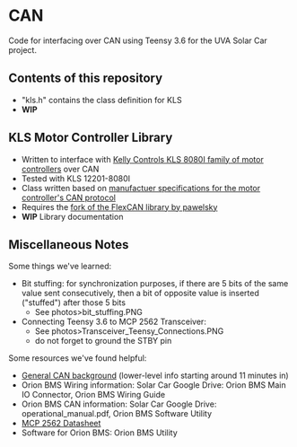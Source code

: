 # CAN
Code for interfacing over CAN using Teensy 3.6 for the UVA Solar Car project.

## Contents of this repository
* "kls.h" contains the class definition for KLS
* **WIP**


## KLS Motor Controller Library
* Written to interface with [Kelly Controls KLS 8080I family of motor controllers](https://kellyev.com/shop/kls-8080i-ips/) over CAN
* Tested with KLS 12201-8080I 
* Class written based on [manufactuer specifications for the motor controller's CAN protocol](https://kellyev.com/wp-content/uploads/kls-8080i-ips/Sinusoidal-Wave-Controller-KLS-D-8080I-8080IPS-Broadcast-CAN-Protocol.pdf)
* Requires the [fork of the FlexCAN library by pawelsky](https://github.com/pawelsky/FlexCAN_Library)
* **WIP** Library documentation


## Miscellaneous Notes
Some things we've learned:
* Bit stuffing: for synchronization purposes, if there are 5 bits of the same value sent consecutively, then a bit of opposite value is inserted ("stuffed") after those 5 bits
  * See photos>bit_stuffing.PNG
* Connecting Teensy 3.6 to MCP 2562 Transceiver:
  * See photos>Transceiver_Teensy_Connections.PNG
  * do not forget to ground the STBY pin

Some resources we've found helpful:
* [General CAN background](https://www.youtube.com/watch?v=3lkfK2-BUno) (lower-level info starting around 11 minutes in)
* Orion BMS Wiring information: Solar Car Google Drive: Orion BMS Main IO Connector, Orion BMS Wiring Guide
* Orion BMS CAN information: Solar Car Google Drive: operational_manual.pdf, Orion BMS Software Utility
* [MCP 2562 Datasheet](http://ww1.microchip.com/downloads/en/DeviceDoc/20005167C.pdf)
* Software for Orion BMS: Orion BMS Utility
